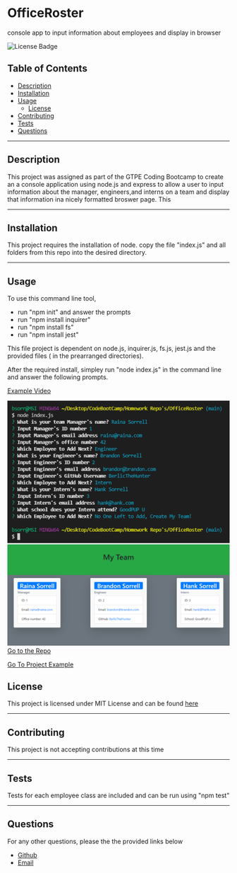 # OfficeRoster
console app to input information about employees and display in browser 

![License Badge](https://img.shields.io/badge/License-MIT-green)

## Table of Contents
* [Description](#description)
* [Installation](#installation)
* [Usage](#usage)
  * [License](#license) 
* [Contributing](#contributing)
* [Tests](#tests)
* [Questions](#questions)

----

## Description
This project was assigned as part of the GTPE Coding Bootcamp to create an a console application using node.js and express to allow a user to input information about the manager, engineers,and interns on a team and display that information ina nicely formatted broswer page. This 

----

## Installation
This project requires the installation of node. copy the file "index.js" and all folders from this repo into the desired directory.

----

## Usage
To use this command line tool, 
* run "npm init" and answer the prompts 
* run "npm install inquirer" 
* run "npm install fs"  
* run "npm install jest"

This file project is dependent on node.js, inquirer.js, fs.js, jest.js and the provided files ( in the prearranged directories). 

After the required install, simpley run "node index.js" in the command line and answer the following prompts.

[Example Video](https://drive.google.com/file/d/1Y9g-sOVtKZiQ11I02Iy44UlKJdivdEDP/view)

![Example Prompts](./screenshots/ExamplePrompts.png)
![Example Browser Page](./screenshots/ExamplePage.png)
[Go to the Repo](https://github.com/BerlicTheHunter/OfficeRoster)

[Go To Project Example](https://github.com/BerlicTheHunter/OfficeRoster/dist/index.html)


## License
This project is licensed under MIT License and can be found [here](./LICENSE)


----

## Contributing
This project is not accepting contributions at this time

----

## Tests
Tests for each employee class are included and can be run using
"npm test"

----

## Questions
For any other questions, please the the provided links below
* [Github](https://github.com/BerlicTheHunter)
* [Email](mailto:bsorrell3@gmail.com)
